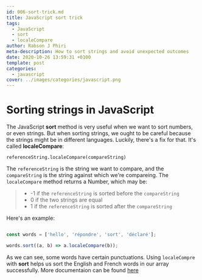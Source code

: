 ```yaml
---
id: 006-sort-trick.md
title: JavaScript sort trick
tags:
  - JavaScript
  - sort
  - localeCompare
author: Rabson J Phiri
meta-description: How to sort strings and avoid unexpected outcomes
date: 2020-10-26 13:59:31 +0100
template: post
categories:
  - javascript
cover: ../images/categories/javascript.png
---
```


# Sorting strings in JavaScript

The JavaScript **sort** method is very useful when we want to sort numbers, or even strings. But when sorting strings, we ought to be careful because the strings might be in different languages. Luckily, there's a fix for that. It's called **localeCompare**:

`referenceString.localeCompare(compareString)`

The `referenceString` is the string we want to compare, and the `compareString` is the string against which we're compareing. The `localeCompare` method returns a Number, which may be:

> - -1 if the `referenceString` is sorted before the `compareString`
> - 0 if the two strings are equal
> - 1 if the `referenceString` is sorted after the `compareString`

Here's an example:

```javascript

const words = ['hello', 'répondre', 'sort', 'déclaré'];

words.sort((a, b) => a.localeCompare(b)); 

```

As we can see, some words have certain punctuations. Using `localeCompre` with **sort** helps us sort the English and French words in our array successfully. More documentaion can be found [here](https://developer.mozilla.org/en-US/docs/Web/JavaScript/Reference/Global_Objects/String/localeCompare)